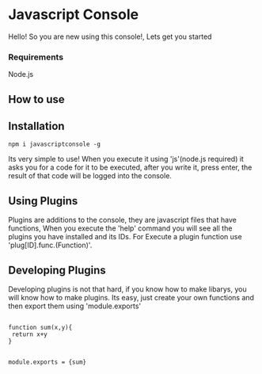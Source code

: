 <h1>Javascript Console</h1>


<p>Hello! So you are new using this console!, Lets get you started</p>

<h3>Requirements</h3>
<p>Node.js</p>

<h2>How to use</h2>

<h2>Installation</h2>
<code>npm i javascriptconsole -g</code>

<p>
  Its very simple to use!
  When you execute it using 'js'(node.js required) it asks you for a code for it to be executed, after you write it, press enter,
  the result of that code will be logged into the console.
</p>

<h2>Using Plugins</h2>

<p>
  Plugins are additions to the console, they are javascript files that have functions,
  When you execute the 'help' command you will see all the plugins you have installed and its IDs.
  For Execute a plugin function use 'plug[ID].func.(Function)'.
</p>

<h2>Developing Plugins</h2>

<p>
  Developing plugins is not that hard, if you know how to make libarys, you will know how to make plugins.
  Its easy, just create your own functions and then export them using 'module.exports'
</p>
<code>
function sum(x,y){
 return x+y
}

module.exports = {sum}
</code>
